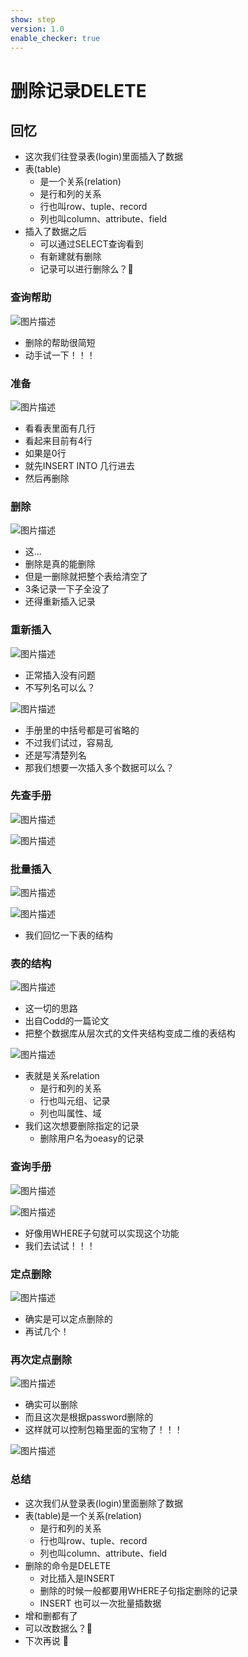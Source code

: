 ```yaml
---
show: step
version: 1.0
enable_checker: true
---
```


# 删除记录DELETE

## 回忆
- 这次我们往登录表(login)里面插入了数据
- 表(table)
	- 是一个关系(relation)
	- 是行和列的关系
	- 行也叫row、tuple、record
	- 列也叫column、attribute、field
- 插入了数据之后
	- 可以通过SELECT查询看到
	- 有新建就有删除
	- 记录可以进行删除么？🤔

### 查询帮助

![图片描述](https://doc.shiyanlou.com/courses/uid1190679-20220417-1650184591641)

- 删除的帮助很简短
- 动手试一下！！！

### 准备

![图片描述](https://doc.shiyanlou.com/courses/uid1190679-20220420-1650464171462)

- 看看表里面有几行
- 看起来目前有4行
- 如果是0行
- 就先INSERT INTO 几行进去
- 然后再删除

### 删除

![图片描述](https://doc.shiyanlou.com/courses/uid1190679-20220420-1650464265645)

- 这...
- 删除是真的能删除
- 但是一删除就把整个表给清空了
- 3条记录一下子全没了
- 还得重新插入记录

### 重新插入

![图片描述](https://doc.shiyanlou.com/courses/uid1190679-20220417-1650184953514)

- 正常插入没有问题
- 不写列名可以么？

![图片描述](https://doc.shiyanlou.com/courses/uid1190679-20220417-1650185065867)

- 手册里的中括号都是可省略的
- 不过我们试过，容易乱
- 还是写清楚列名
- 那我们想要一次插入多个数据可以么？

### 先查手册

![图片描述](https://doc.shiyanlou.com/courses/uid1190679-20220420-1650464549143)

![图片描述](https://doc.shiyanlou.com/courses/uid1190679-20220420-1650464558745)

### 批量插入

![图片描述](https://doc.shiyanlou.com/courses/uid1190679-20220420-1650464848690)

![图片描述](https://doc.shiyanlou.com/courses/uid1190679-20220420-1650464839152)
- 我们回忆一下表的结构

### 表的结构

![图片描述](https://doc.shiyanlou.com/courses/uid1190679-20220417-1650185174604)

- 这一切的思路
- 出自Codd的一篇论文
- 把整个数据库从层次式的文件夹结构变成二维的表结构

![图片描述](https://doc.shiyanlou.com/courses/uid1190679-20220417-1650185248032)

- 表就是关系relation
	- 是行和列的关系
	- 行也叫元组、记录
	- 列也叫属性、域
- 我们这次想要删除指定的记录
	- 删除用户名为oeasy的记录



### 查询手册

![图片描述](https://doc.shiyanlou.com/courses/uid1190679-20220417-1650185437670)

![图片描述](https://doc.shiyanlou.com/courses/uid1190679-20220417-1650185449220)

- 好像用WHERE子句就可以实现这个功能
- 我们去试试！！！


### 定点删除

![图片描述](https://doc.shiyanlou.com/courses/uid1190679-20220420-1650465003341)

- 确实是可以定点删除的
- 再试几个！

### 再次定点删除

![图片描述](https://doc.shiyanlou.com/courses/uid1190679-20220420-1650465087319)

- 确实可以删除
- 而且这次是根据password删除的
- 这样就可以控制包箱里面的宝物了！！！

![图片描述](https://doc.shiyanlou.com/courses/uid1190679-20220420-1650465331387)

### 总结

- 这次我们从登录表(login)里面删除了数据
- 表(table)是一个关系(relation)
	- 是行和列的关系
	- 行也叫row、tuple、record
	- 列也叫column、attribute、field
- 删除的命令是DELETE
	- 对比插入是INSERT
	- 删除的时候一般都要用WHERE子句指定删除的记录
	- INSERT 也可以一次批量插数据
- 增和删都有了
- 可以改数据么？🤔
- 下次再说 👋
